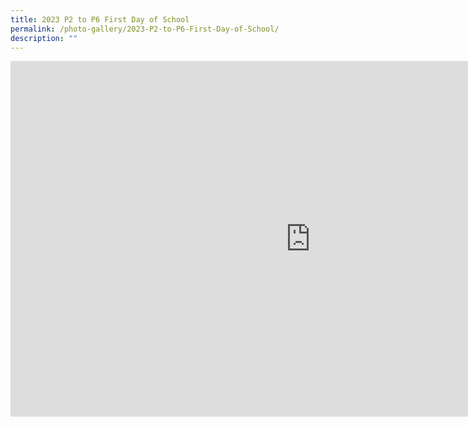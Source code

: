 ```yaml
---
title: 2023 P2 to P6 First Day of School
permalink: /photo-gallery/2023-P2-to-P6-First-Day-of-School/
description: ""
---
```

<iframe allowfullscreen="true" height="569" width="960" frameborder="0" src="https://docs.google.com/presentation/d/e/2PACX-1vQlE8FOV6R9xuhQhMaOAWwj1AC9sb7Nn8S36Z81N955HMPSh0ZCe1ANkZm_ULlcw9vlxCe6tlNjU2ZM/embed?start=true&amp;loop=true&amp;delayms=5000"></iframe>